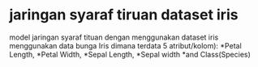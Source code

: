 # jaringan syaraf tiruan dataset iris
model jaringan syaraf tituan dengan menggunakan dataset iris menggunakan data bunga Iris dimana terdata 5 atribut/kolom): 
*Petal Length, 
*Petal Width, 
*Sepal Length, 
*Sepal width 
*and Class(Species)
